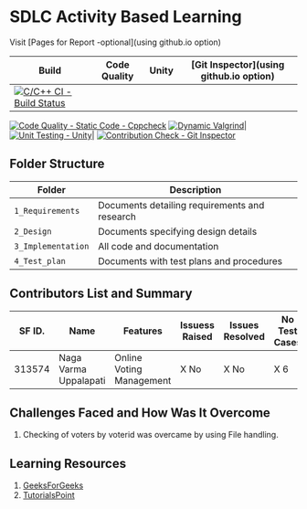 # SDLC Activity Based Learning

Visit [Pages for Report -optional](using github.io option)

Build | Code Quality | Unity | [Git Inspector](using github.io option)
------|----------|-------|--------------
[![C/C++ CI - Build Status](https://github.com/NagaVarmaUppalapati/STEPin-Mini-Project/actions/workflows/c-cpp.yml/badge.svg)](https://github.com/NagaVarmaUppalapati/STEPin-Mini-Project/actions/workflows/c-cpp.yml) | 
[![Code Quality - Static Code - Cppcheck](https://github.com/NagaVarmaUppalapati/STEPin-Mini-Project/actions/workflows/cppcheck.yml/badge.svg)](https://github.com/NagaVarmaUppalapati/STEPin-Mini-Project/actions/workflows/cppcheck.yml) 
[![Dynamic Valgrind](https://github.com/prithvisekhar/AppliedSDLC_Template/actions/workflows/CodeQuality_Dynamic.yml/badge.svg)](https://github.com/prithvisekhar/AppliedSDLC_Template/actions/workflows/CodeQuality_Dynamic.yml)| 
[![Unit Testing - Unity](https://github.com/NagaVarmaUppalapati/STEPin-Mini-Project/actions/workflows/unity.yml/badge.svg)](https://github.com/NagaVarmaUppalapati/STEPin-Mini-Project/actions/workflows/unity.yml)| 
[![Contribution Check - Git Inspector](https://github.com/NagaVarmaUppalapati/STEPin-Mini-Project/actions/workflows/gitinspector.yml/badge.svg)](https://github.com/NagaVarmaUppalapati/STEPin-Mini-Project/actions/workflows/gitinspector.yml)


## Folder Structure
Folder             | Description
-------------------| -----------------------------------------
`1_Requirements`   | Documents detailing requirements and research
`2_Design`         | Documents specifying design details
`3_Implementation` | All code and documentation
`4_Test_plan`      | Documents with test plans and procedures

## Contributors List and Summary

SF ID. |  Name   |    Features    | Issuess Raised |Issues Resolved|No Test Cases|Test Case Pass
-------|---------|----------------|----------------|---------------|-------------|--------------
313574 | Naga Varma Uppalapati  | Online Voting Management    | X No     | X No   |X 6   |X 6         

## Challenges Faced and How Was It Overcome

1. Checking of voters by voterid was overcame by using File handling.

## Learning Resources
1. [GeeksForGeeks](https://www.geeksforgeeks.org/c-programming-language/)
2. [TutorialsPoint](https://www.tutorialspoint.com/cprogramming/index.htm)

